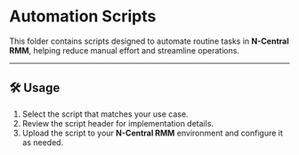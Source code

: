 # Automation Scripts

This folder contains scripts designed to automate routine tasks in **N-Central RMM**, helping reduce manual effort and streamline operations.

---

## 🛠 Usage

1. Select the script that matches your use case.
2. Review the script header for implementation details.
3. Upload the script to your **N-Central RMM** environment and configure it as needed.
